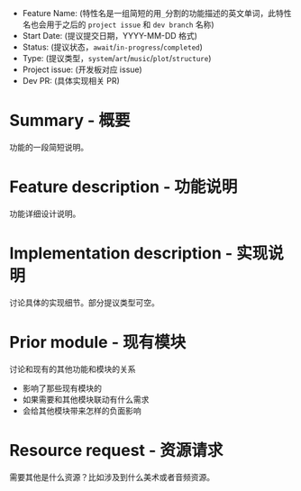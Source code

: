 - Feature Name: (特性名是一组简短的用`_`分割的功能描述的英文单词，此特性名也会用于之后的 `project issue` 和 `dev branch` 名称)
- Start Date: (提议提交日期，YYYY-MM-DD 格式)
- Status: (提议状态，`await`/`in-progress`/`completed`)
- Type: (提议类型，`system`/`art`/`music`/`plot`/`structure`)
- Project issue: (开发板对应 issue)
- Dev PR: (具体实现相关 PR)

# Summary - 概要
[summary]: #summary

功能的一段简短说明。

# Feature description - 功能说明
[feature-description]: #feature-description

功能详细设计说明。

# Implementation description - 实现说明
[implementation-description]: #implementation-description

讨论具体的实现细节。部分提议类型可空。

# Prior module - 现有模块
[prior-module]: #prior-module

讨论和现有的其他功能和模块的关系

- 影响了那些现有模块的
- 如果需要和其他模块联动有什么需求
- 会给其他模块带来怎样的负面影响

# Resource request - 资源请求
[resource-request]: #resource-request

需要其他是什么资源？比如涉及到什么美术或者音频资源。
